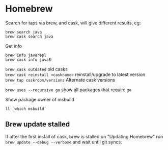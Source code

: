 # Homebrew

Search for taps via brew, and cask, will give different results, eg:
```
brew search java
brew cask search java
```

Get info
```
brew info javarepl
brew cask info java8
```

`brew cask outdated` old casks  
`brew cask reinstall <caskname>` reinstall/upgrade to latest version  
`brew tap caskroom/versions` Alternate cask versions

`brew uses --recursive go` show all packages that require `go`

Show package owner of msbuild
```
ll `which msbuild`
```

## Brew update stalled

If after the first install of cask, brew is stalled on "Updating Homebrew" run `brew update --debug --verbose` and wait until git syncs.

